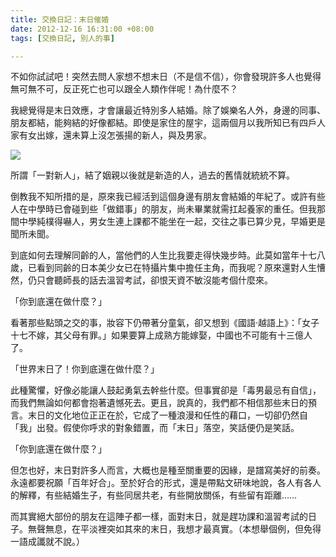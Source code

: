 ```yaml
---
title: 交換日記：末日催婚
date: 2012-12-16 16:31:00 +08:00
tags: [交換日記, 別人的事]

---
```


不如你試試吧！突然去問人家想不想末日（不是信不信），你會發現許多人也覺得無可無不可，反正死亡也可以跟全人類作伴呢！為什麼不？  
  
我總覺得是末日效應，才會讓最近特別多人結婚。除了娛樂名人外，身邊的同事、朋友都結，能夠結的好像都結。即使是家住的屋宇，這兩個月以我所知已有四戶人家有女出嫁，還未算上沒怎張揚的新人，與及男家。  
  
[![](//3.bp.blogspot.com/-dcYrNlJsxtA/UM18A-3MfFI/AAAAAAAABLQ/Xgfh5tx0Ksg/s320/2012-12-16+12.54.39.jpg)](//3.bp.blogspot.com/-dcYrNlJsxtA/UM18A-3MfFI/AAAAAAAABLQ/Xgfh5tx0Ksg/s1600/2012-12-16+12.54.39.jpg)
  
  
所謂「一對新人」，結了姻親以後就是新造的人，過去的舊情就統統不算。  
  
倒教我不知所措的是，原來我已經活到這個身邊有朋友會結婚的年紀了。或許有些人在中學時已會碰到些「做錯事」的朋友，尚未畢業就需扛起養家的重任。但我那間中學純樸得嚇人，男女生連上課都不能坐在一起，交往之事已算少見，早婚更是聞所未聞。  
  
到底如何去理解同齡的人，當他們的人生比我要走得快幾步時。此莫如當年十七八歲，已看到同齡的日本美少女已在特攝片集中擔任主角，而我呢？原來還對人生慒然，仍只會聽師長的話去溫習考試，卻恨天資不敏沒能考個什麼來。  
  
「你到底還在做什麼？」  
  
看著那些點頭之交的事，妝容下仍帶著分童氣，卻又想到《國語‧越語上》：「女子十七不嫁，其父母有罪。」如果要算上成熟方能嫁娶，中國也不可能有十三億人了。  
  
「世界末日了！你到底還在做什麼？」  
  
此種驚懼，好像必能讓人鼓起勇氣去幹些什麼。但事實卻是「毒男最忌有自信」，而我們無論如何都會抱著遺憾死去。更且，說真的，我們都不相信那些末日的預言。末日的文化地位正正在於，它成了一種浪漫和任性的藉口，一切卻仍然自「我」出發。假使你呼求的對象錯置，而「末日」落空，笑話便仍是笑話。  
  
「你到底還在做什麼？」   
  
但怎也好，末日對許多人而言，大概也是種至關重要的因緣，是譜寫美好的前奏。永遠都要祝願「百年好合」。至於好合的形式，還是帶點文研味地說，各人有各人的解釋，有些結婚生子，有些同居共老，有些開放關係，有些留有距離……  
  
  
 而其實絕大部份的朋友在這陣子都一樣，面對末日，就是趕功課和溫習考試的日子。無聲無息，在平淡裡突如其來的末日，我想才最真實。（本想舉個例，但免得一語成讖就不說。）
